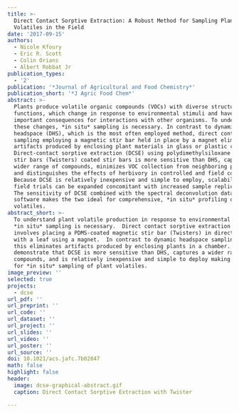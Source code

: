 ```yaml
---
title: >-
  Direct Contact Sorptive Extraction: A Robust Method for Sampling Plant
  Volatiles in the Field
date: '2017-09-15'
authors:
  - Nicole Kfoury
  - Eric R. Scott
  - Colin Orians
  - Albert Robbat Jr
publication_types:
  - '2'
publication: '*Journal of Agricultural and Food Chemistry*'
publication_short: '*J Agric Food Chem*'
abstract: >-
  Plants produce volatile organic compounds (VOCs) with diverse structures and
  functions, which change in response to environmental stimuli and have
  important consequences for interactions with other organisms. To understand
  these changes, *in situ* sampling is necessary. In contrast to dynamic
  headspace (DHS), which is the most often employed method, direct contact
  sampling employing a magnetic stir bar held in place by a magnet eliminates
  artifacts produced by enclosing plant materials in glass or plastic chambers.
  Direct-contact sorptive extraction (DCSE) using polydimethylsiloxane coated
  stir bars (Twisters) coated stir bars is more sensitive than DHS, captures a
  wider range of compounds, minimizes VOC collection from neighboring plants,
  and distinguishes the effects of herbivory in controlled and field conditions.
  Because DCSE is relatively inexpensive and simple to employ, scalability of
  field trials can be expanded concomitant with increased sample replication.
  The sensitivity of DCSE combined with the spectral deconvolution data analysis
  software makes the two ideal for comprehensive, *in situ* profiling of plant
  volatiles.
abstract_short: >-
  To understand plant volatile production in response to environmental stimuli,
  *in situ* sampling is necessary.  Direct contact sorptive extraction (DCSE)
  involves placing a PDMS-coated magnetic stir bar (Twisters) in direct contact
  with a leaf using a magnet.  In contrast to dynamic headspace sampling (DHS),
  this eliminates artifacts produced by enclosing plants in a chamber. We
  demonstrate that DCSE is more sensitive than DHS, captures a wider range of
  compounds, and is relatively inexpensive and simple to deploy making it ideal
  for *in situ* sampling of plant volatiles.
image_preview: ''
selected: true
projects:
  - dcse
url_pdf: ''
url_preprint: ''
url_code: ''
url_dataset: ''
url_project: ''
url_slides: ''
url_video: ''
url_poster: ''
url_source: ''
doi: 10.1021/acs.jafc.7b02847
math: false
highlight: false
header:
  image: dcse-graphical-abstract.gif
  caption: Direct Contact Sorptive Extraction with Twister

---
```



